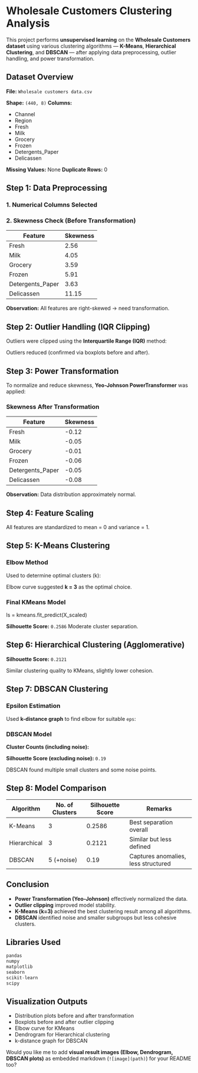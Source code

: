 #  Wholesale Customers Clustering Analysis

This project performs **unsupervised learning** on the **Wholesale Customers dataset** using various clustering algorithms — **K-Means**, **Hierarchical Clustering**, and **DBSCAN** — after applying data preprocessing, outlier handling, and power transformation.


## Dataset Overview

**File:** `Wholesale customers data.csv`

**Shape:** `(440, 8)`
**Columns:**

* Channel
* Region
* Fresh
* Milk
* Grocery
* Frozen
* Detergents_Paper
* Delicassen

**Missing Values:** None
**Duplicate Rows:** 0


## Step 1: Data Preprocessing

### 1. Numerical Columns Selected

### 2. Skewness Check (Before Transformation)

| Feature          | Skewness |
| ---------------- | -------- |
| Fresh            | 2.56     |
| Milk             | 4.05     |
| Grocery          | 3.59     |
| Frozen           | 5.91     |
| Detergents_Paper | 3.63     |
| Delicassen       | 11.15    |

**Observation:** All features are right-skewed → need transformation.


## Step 2: Outlier Handling (IQR Clipping)

Outliers were clipped using the **Interquartile Range (IQR)** method:


Outliers reduced (confirmed via boxplots before and after).



## Step 3: Power Transformation

To normalize and reduce skewness, **Yeo-Johnson PowerTransformer** was applied:


### Skewness After Transformation

| Feature          | Skewness |
| ---------------- | -------- |
| Fresh            | -0.12    |
| Milk             | -0.05    |
| Grocery          | -0.01    |
| Frozen           | -0.06    |
| Detergents_Paper | -0.05    |
| Delicassen       | -0.08    |

**Observation:** Data distribution approximately normal.


## Step 4: Feature Scaling


All features are standardized to mean = 0 and variance = 1.


## Step 5: K-Means Clustering

### Elbow Method

Used to determine optimal clusters (k):


Elbow curve suggested **k = 3** as the optimal choice.

### Final KMeans Model

ls = kmeans.fit_predict(X_scaled)

**Silhouette Score:** `0.2586`
Moderate cluster separation.


## Step 6: Hierarchical Clustering (Agglomerative)

**Silhouette Score:** `0.2121`

 Similar clustering quality to KMeans, slightly lower cohesion.


## Step 7: DBSCAN Clustering

### Epsilon Estimation

Used **k-distance graph** to find elbow for suitable `eps`:


### DBSCAN Model


**Cluster Counts (including noise):**


**Silhouette Score (excluding noise):** `0.19`

DBSCAN found multiple small clusters and some noise points.


## Step 8: Model Comparison

| Algorithm    | No. of Clusters | Silhouette Score | Remarks                             |
| ------------ | --------------- | ---------------- | ----------------------------------- |
| K-Means      | 3               | 0.2586           | Best separation overall             |
| Hierarchical | 3               | 0.2121           | Similar but less defined            |
| DBSCAN       | 5 (+noise)      | 0.19             | Captures anomalies, less structured |


## Conclusion

* **Power Transformation (Yeo-Johnson)** effectively normalized the data.
* **Outlier clipping** improved model stability.
* **K-Means (k=3)** achieved the best clustering result among all algorithms.
* **DBSCAN** identified noise and smaller subgroups but less cohesive clusters.


##  Libraries Used

```python
pandas
numpy
matplotlib
seaborn
scikit-learn
scipy
```

##  Visualization Outputs

* Distribution plots before and after transformation
* Boxplots before and after outlier clipping
* Elbow curve for KMeans
* Dendrogram for Hierarchical clustering
* k-distance graph for DBSCAN



Would you like me to add **visual result images (Elbow, Dendrogram, DBSCAN plots)** as embedded markdown (`![image](path)`) for your README too?
